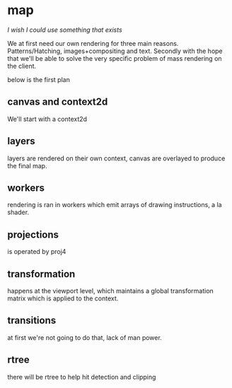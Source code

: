map
===

*I wish I could use something that exists*

We at first need our own rendering for three main reasons. 
Patterns/Hatching, images+compositing and text. Secondly with the 
hope that we'll be able to solve the very specific problem 
of mass rendering on the client.

below is the first plan

## canvas and context2d

We'll start with a context2d 


## layers 

layers are rendered on their own context, canvas are  overlayed to produce the final map.


## workers

rendering is ran in workers which emit arrays of drawing instructions, a la shader.


## projections

is operated by proj4


## transformation

happens at the viewport level, which maintains a global transformation matrix which is applied to the context.


## transitions

at first we're not going to do that, lack of man power.


## rtree

there will be rtree to help hit detection and clipping


